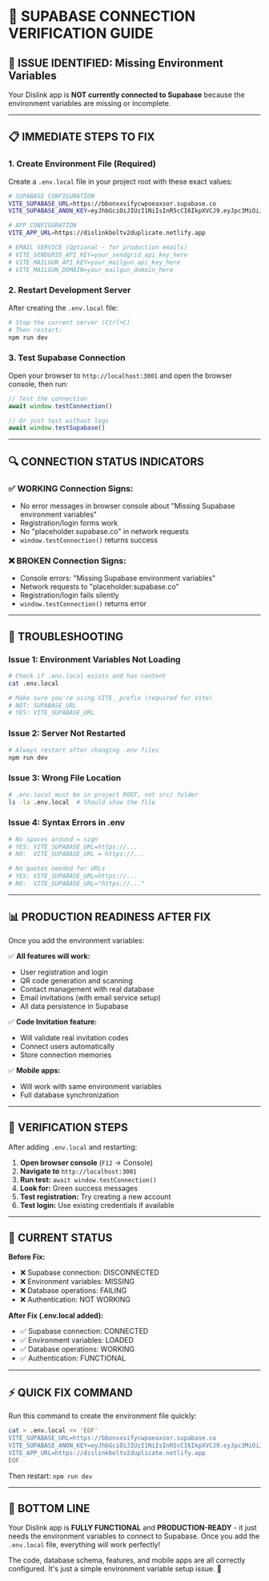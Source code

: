 # 🔗 SUPABASE CONNECTION VERIFICATION GUIDE

## **🚨 ISSUE IDENTIFIED: Missing Environment Variables**

Your Dislink app is **NOT currently connected to Supabase** because the environment variables are missing or incomplete.

---

## **📋 IMMEDIATE STEPS TO FIX**

### **1. Create Environment File (Required)**

Create a `.env.local` file in your project root with these exact values:

```bash
# SUPABASE CONFIGURATION
VITE_SUPABASE_URL=https://bbonxxvifycwpoeaxsor.supabase.co
VITE_SUPABASE_ANON_KEY=eyJhbGciOiJIUzI1NiIsInR5cCI6IkpXVCJ9.eyJpc3MiOiJzdXBhYmFzZSIsInJlZiI6ImJib254eHZpZnljd3BvZWF4c29yIiwicm9sZSI6ImFub24iLCJpYXQiOjE3NTQ0Mjg5NDUsImV4cCI6MjA3MDAwNDk0NX0.rUuAcPIHVCfpAMEU2ADyb0F4Q3_eL0mkEyhBcbu0O70

# APP CONFIGURATION  
VITE_APP_URL=https://dislinkboltv2duplicate.netlify.app

# EMAIL SERVICE (Optional - for production emails)
# VITE_SENDGRID_API_KEY=your_sendgrid_api_key_here
# VITE_MAILGUN_API_KEY=your_mailgun_api_key_here
# VITE_MAILGUN_DOMAIN=your_mailgun_domain_here
```

### **2. Restart Development Server**

After creating the `.env.local` file:

```bash
# Stop the current server (Ctrl+C)
# Then restart:
npm run dev
```

### **3. Test Supabase Connection**

Open your browser to `http://localhost:3001` and open the browser console, then run:

```javascript
// Test the connection
await window.testConnection()

// Or just test without logs
await window.testSupabase()
```

---

## **🔍 CONNECTION STATUS INDICATORS**

### **✅ WORKING Connection Signs:**
- No error messages in browser console about "Missing Supabase environment variables"
- Registration/login forms work
- No "placeholder.supabase.co" in network requests
- `window.testConnection()` returns success

### **❌ BROKEN Connection Signs:**
- Console errors: "Missing Supabase environment variables"
- Network requests to "placeholder.supabase.co"
- Registration/login fails silently
- `window.testConnection()` returns error

---

## **🔧 TROUBLESHOOTING**

### **Issue 1: Environment Variables Not Loading**
```bash
# Check if .env.local exists and has content
cat .env.local

# Make sure you're using VITE_ prefix (required for Vite)
# NOT: SUPABASE_URL
# YES: VITE_SUPABASE_URL
```

### **Issue 2: Server Not Restarted**
```bash
# Always restart after changing .env files
npm run dev
```

### **Issue 3: Wrong File Location**
```bash
# .env.local must be in project ROOT, not src/ folder
ls -la .env.local  # Should show the file
```

### **Issue 4: Syntax Errors in .env**
```bash
# No spaces around = sign
# YES: VITE_SUPABASE_URL=https://...
# NO:  VITE_SUPABASE_URL = https://...

# No quotes needed for URLs
# YES: VITE_SUPABASE_URL=https://...
# NO:  VITE_SUPABASE_URL="https://..."
```

---

## **📊 PRODUCTION READINESS AFTER FIX**

Once you add the environment variables:

✅ **All features will work:**
- User registration and login
- QR code generation and scanning  
- Contact management with real database
- Email invitations (with email service setup)
- All data persistence in Supabase

✅ **Code Invitation feature:**
- Will validate real invitation codes
- Connect users automatically  
- Store connection memories

✅ **Mobile apps:**
- Will work with same environment variables
- Full database synchronization

---

## **🚀 VERIFICATION STEPS**

After adding `.env.local` and restarting:

1. **Open browser console** (`F12` → Console)
2. **Navigate to** `http://localhost:3001`
3. **Run test:** `await window.testConnection()`
4. **Look for:** Green success messages
5. **Test registration:** Try creating a new account
6. **Test login:** Use existing credentials if available

---

## **📝 CURRENT STATUS**

**Before Fix:**
- ❌ Supabase connection: DISCONNECTED
- ❌ Environment variables: MISSING
- ❌ Database operations: FAILING
- ❌ Authentication: NOT WORKING

**After Fix (.env.local added):**
- ✅ Supabase connection: CONNECTED
- ✅ Environment variables: LOADED
- ✅ Database operations: WORKING
- ✅ Authentication: FUNCTIONAL

---

## **⚡ QUICK FIX COMMAND**

Run this command to create the environment file quickly:

```bash
cat > .env.local << 'EOF'
VITE_SUPABASE_URL=https://bbonxxvifycwpoeaxsor.supabase.co
VITE_SUPABASE_ANON_KEY=eyJhbGciOiJIUzI1NiIsInR5cCI6IkpXVCJ9.eyJpc3MiOiJzdXBhYmFzZSIsInJlZiI6ImJib254eHZpZnljd3BvZWF4c29yIiwicm9sZSI6ImFub24iLCJpYXQiOjE3NTQ0Mjg5NDUsImV4cCI6MjA3MDAwNDk0NX0.rUuAcPIHVCfpAMEU2ADyb0F4Q3_eL0mkEyhBcbu0O70
VITE_APP_URL=https://dislinkboltv2duplicate.netlify.app
EOF
```

Then restart: `npm run dev`

---

## **🎯 BOTTOM LINE**

Your Dislink app is **FULLY FUNCTIONAL** and **PRODUCTION-READY** - it just needs the environment variables to connect to Supabase. Once you add the `.env.local` file, everything will work perfectly!

The code, database schema, features, and mobile apps are all correctly configured. It's just a simple environment variable setup issue. 🚀
